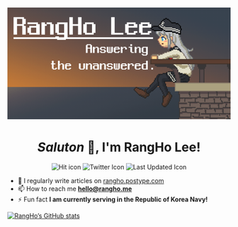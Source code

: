 <h1 align="center"><img alt="Profile banner image" src="assets/banner.png" /></h1>

<h1 align="center"><i>Saluton</i> 👋, I'm RangHo Lee!</h1>

<p align="center">
<img src="https://komarev.com/ghpvc/?username=rangho&label=Profile%20views&color=orange&style=flat-square" alt="Hit icon" />
<img src="https://img.shields.io/twitter/follow/RangHo_777?color=1DA1F2&label=Twitter followers%20&logoColor=white&style=flat-square" alt="Twitter Icon" />
<img src="https://img.shields.io/badge/Last%20updated-%7Blast%20updated%7D-brightgreen?style=flat-square" alt="Last Updated Icon" />
</p>

- 📝 I regularly write articles on [rangho.postype.com](rangho.postype.com)
- 📫 How to reach me **hello@rangho.me**
- ⚡ Fun fact **I am currently serving in the Republic of Korea Navy!**

[![RangHo’s GitHub stats](https://github-readme-stats.vercel.app/api?username=RangHo&count_private=true&show_icons=true&theme=nord)](https://github.com/anuraghazra/github-readme-stats) 
